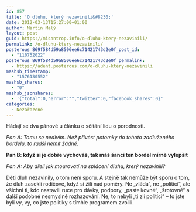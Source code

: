 ```yaml
---
id: 857
title: 'O dluhu, který nezavinili&#8230;'
date: 2012-03-13T15:27:00+01:00
author: Martin Malý
layout: post
guid: https://misantrop.info/o-dluhu-ktery-nezavinili/
permalink: /o-dluhu-ktery-nezavinili/
posterous_869f584d59a8506ee6c71421743d2e0f_post_id:
  - "110752022"
posterous_869f584d59a8506ee6c71421743d2e0f_permalink:
  - https://adent.posterous.com/o-dluhu-ktery-nezavinili
mashsb_timestamp:
  - "1576130552"
mashsb_shares:
  - "0"
mashsb_jsonshares:
  - '{"total":0,"error":"","twitter":0,"facebook_shares":0}'
categories:
  - Nezařazené
---
```

H&aacute;daj&iacute; se dva p&aacute;nov&eacute; u čl&aacute;nku o sč&iacute;t&aacute;n&iacute; lidu o porodnosti.

_Pan A: Tomu se nediv&iacute;m. Než přiv&eacute;st potomky do tohoto zadlužen&eacute;ho bordelu, to rad&scaron;i nem&iacute;t ž&aacute;dn&eacute;._

**Pan B: když si je dobře vychov&aacute;&scaron;, tak m&aacute;&scaron; &scaron;anci ten bordel m&iacute;rně vylep&scaron;it** 

_Pan A: Aby dřeli jak mourovat&iacute; na spl&aacute;cen&iacute; dluhu, kter&yacute; nezavinili?_ 

Děti dluh nezavinily, o tom nen&iacute; sporu. A stejně tak nemůže b&yacute;t sporu o tom, že dluh zasekli rodičov&eacute;, když si žili nad poměry. Ne &#8222;vl&aacute;da&#8220;, ne &#8222;politici&#8220;, ale v&scaron;ichni ti, kdo nastavili ruce pro d&aacute;vky, podpory, &#8222;pastelkovn&eacute;&#8220;, &#8222;&scaron;rotovn&eacute;&#8220; a dal&scaron;&iacute; podobn&eacute; nesmysln&eacute; rozhazov&aacute;n&iacute;. Ne, to nebyli &#8222;ti zl&iacute; politici&#8220; &#8211; to jste byli vy, vy, co jste politiky s t&iacute;mhle programem zvolili.